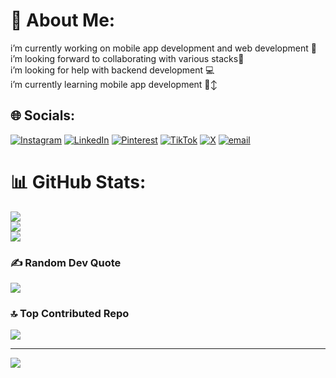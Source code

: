 # 💫 About Me:
i’m currently working on mobile app development and web development 🔭<br>i’m looking forward to collaborating with various stacks🚀<br>i’m looking for help with backend development 💻<br>i’m currently learning mobile app development 🙂‍↕️<br>


## 🌐 Socials:
[![Instagram](https://img.shields.io/badge/Instagram-%23E4405F.svg?logo=Instagram&logoColor=white)](https://instagram.com/anneta.dd) [![LinkedIn](https://img.shields.io/badge/LinkedIn-%230077B5.svg?logo=linkedin&logoColor=white)](https://linkedin.com/in/anneta-dziedzom) [![Pinterest](https://img.shields.io/badge/Pinterest-%23E60023.svg?logo=Pinterest&logoColor=white)](https://pinterest.com/dziedzom01) [![TikTok](https://img.shields.io/badge/TikTok-%23000000.svg?logo=TikTok&logoColor=white)](https://tiktok.com/@anneta.dd0) [![X](https://img.shields.io/badge/X-black.svg?logo=X&logoColor=white)](https://x.com/anneta_dd) [![email](https://img.shields.io/badge/Email-D14836?logo=gmail&logoColor=white)](mailto:annetadziedzom@gmail.com) 


# 📊 GitHub Stats:
![](https://github-readme-stats.vercel.app/api?username=annetadd&theme=dark&hide_border=false&include_all_commits=false&count_private=false)<br/>
![](https://nirzak-streak-stats.vercel.app/?user=annetadd&theme=dark&hide_border=false)<br/>
![](https://github-readme-stats.vercel.app/api/top-langs/?username=annetadd&theme=dark&hide_border=false&include_all_commits=false&count_private=false&layout=compact)

### ✍️ Random Dev Quote
![](https://quotes-github-readme.vercel.app/api?type=horizontal&theme=radical)

### 🔝 Top Contributed Repo
![](https://github-contributor-stats.vercel.app/api?username=annetadd&limit=5&theme=dark&combine_all_yearly_contributions=true)

---
[![](https://visitcount.itsvg.in/api?id=annetadd&icon=0&color=0)](https://visitcount.itsvg.in)

<!-- Proudly created with GPRM ( https://gprm.itsvg.in ) -->
